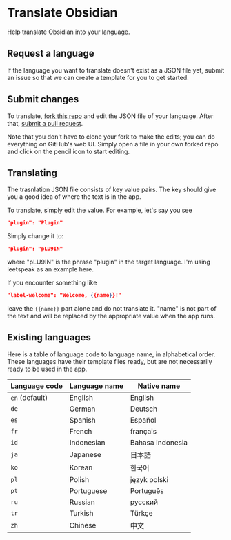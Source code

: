 # Translate Obsidian

Help translate Obsidian into your language.

## Request a language

If the language you want to translate doesn't exist as a JSON file yet, submit an issue so that we can create a template for you to get started.

## Submit changes

To translate, [fork this repo](https://guides.github.com/activities/forking/) and edit the JSON file of your language. After that, [submit a pull request](https://guides.github.com/activities/forking/).

Note that you don't have to clone your fork to make the edits; you can do everything on GitHub's web UI. Simply open a file in your own forked repo and click on the pencil icon to start editing.

## Translating

The trasnlation JSON file consists of key value pairs. The key should give you a good idea of where the text is in the app.

To translate, simply edit the value. For example, let's say you see

```json
"plugin": "Plugin"
```

Simply change it to:

```json
"plugin": "pLU9IN"
```

where "pLU9IN" is the phrase "plugin" in the target language. I'm using leetspeak as an example here.

If you encounter something like

```json
"label-welcome": "Welcome, {{name}}!"
```
leave the `{{name}}` part alone and do not translate it. "name" is not part of the text and will be replaced by the appropriate value when the app runs.

## Existing languages

Here is a table of language code to language name, in alphabetical order. These languages have their template files ready, but are not necessarily ready to be used in the app.

| Language code | Language name | Native name |
| --- | --- | --- |
| `en` (default) | English | English |
| `de` | German | Deutsch |
| `es` | Spanish | Español |
| `fr` | French | français |
| `id` | Indonesian | Bahasa Indonesia |
| `ja` | Japanese | 日本語 |
| `ko` | Korean | 한국어 |
| `pl` | Polish | język polski |
| `pt` | Portuguese | Português |
| `ru` | Russian | русский |
| `tr` | Turkish | Türkçe |
| `zh` | Chinese | 中文 |
